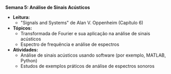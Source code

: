 
**Semana 5: Análise de Sinais Acústicos**
- **Leitura:**
  - "Signals and Systems" de Alan V. Oppenheim (Capítulo 6)
- **Tópicos:**
  - Transformada de Fourier e sua aplicação na análise de sinais acústicos
  - Espectro de frequência e análise de espectros
- **Atividades:**
  - Análise de sinais acústicos usando software (por exemplo, MATLAB, Python)
  - Estudos de exemplos práticos de análise de espectros sonoros

